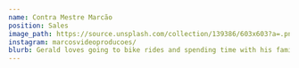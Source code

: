```yaml
---
name: Contra Mestre Marcão
position: Sales
image_path: https://source.unsplash.com/collection/139386/603x603?a=.png
instagram: marcosvideoproducoes/
blurb: Gerald loves going to bike rides and spending time with his family.
---
```

